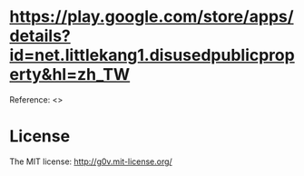 https://play.google.com/store/apps/details?id=net.littlekang1.disusedpublicproperty&hl=zh_TW
=========




Reference: <>

# License

The MIT license: http://g0v.mit-license.org/
